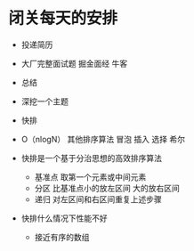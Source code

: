 # 闭关每天的安排

- 投递简历
- 大厂完整面试题
  掘金面经 牛客
- 总结
- 深挖一个主题

- 快排
 - O（nlogN）
   其他排序算法 冒泡 插入 选择 希尔 

 - 快排是一个基于分治思想的高效排序算法
   - 基准点 取第一个元素或中间元素
   - 分区 比基准点小的放左区间 大的放右区间
   - 递归 对左区间和右区间重复上述步骤

 - 快排什么情况下性能不好
   - 接近有序的数组 
